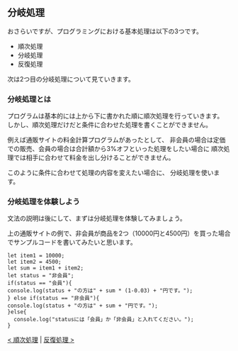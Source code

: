 ## 分岐処理
おさらいですが、プログラミングにおける基本処理は以下の3つです。
- 順次処理
- 分岐処理
- 反復処理

次は2つ目の分岐処理について見ていきます。


### 分岐処理とは
プログラムは基本的には上から下に書かれた順に順次処理を行っていきます。
しかし、順次処理だけだと条件に合わせた処理を書くことができません。

例えば通販サイトの料金計算プログラムがあったとして、
非会員の場合は定価での販売、会員の場合は合計額から3%オフといった処理をしたい場合に
順次処理では相手に合わせて料金を出し分けることができません。

このように条件に合わせて処理の内容を変えたい場合に、
分岐処理を使います。


### 分岐処理を体験しよう
文法の説明は後にして、まずは分岐処理を体験してみましょう。

上の通販サイトの例で、非会員が商品を2つ（10000円と4500円）を買った場合でサンプルコードを書いてみたいと思います。

```
let item1 = 10000;
let item2 = 4500;
let sum = item1 + item2;
let status = "非会員";
if(status == "会員"){
console.log(status + "の方は" + sum * (1-0.03) + "円です。");
} else if(status == "非会員"){
console.log(status + "の方は" + sum + "円です。");
}else{
  console.log("statusには「会員」か「非会員」と入れてください。");
}
```





[< 順次処理](./index4.html) | [反復処理 >](./index6.html)
